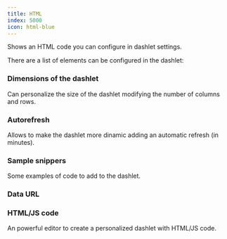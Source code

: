 ```yaml
---
title: HTML
index: 5000
icon: html-blue
---
```


Shows an HTML code you can configure in dashlet settings.

There are a list of elements can be configured in the dashlet:


### Dimensions of the dashlet

Can personalize the size of the dashlet modifying the number of columns and rows.


### Autorefresh

Allows to make the dashlet more dinamic adding an automatic refresh (in minutes).


### Sample snippers

Some examples of code to add to the dashlet.

### Data URL


### HTML/JS code

An powerful editor to create a personalized dashlet with HTML/JS code.